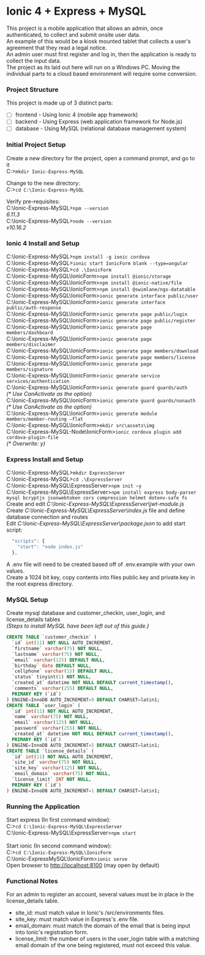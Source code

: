 # Ionic 4 + Express + MySQL

This project is a mobile application that allows an admin, once authenticated, to collect and submit onsite user data.<br/>
An example of this would be a kiosk mounted tablet that collects a user's agreement that they read a legal notice.<br/>
An admin user must first register and log in, then the application is ready to collect the input data.<br/>
The project as its laid out here will run on a Windows PC.  Moving the individual parts to a cloud based environment will require some conversion.<br/>

### Project Structure

This project is made up of 3 distinct parts:<br/>
- [ ] frontend - Using Ionic 4 (mobile app framework)<br/>
- [ ] backend - Using Express (web application framework for Node.js)<br/>
- [ ] database - Using MySQL (relational database management system)<br/>

### Initial Project Setup

Create a new directory for the project, open a command prompt, and go to it<br/>
C:\>`mkdir Ionic-Express-MySQL`<br/>

Change to the new directory:<br/>
C:\>`cd C:\Ionic-Express-MySQL`

Verify pre-requisites:<br/>
C:\Ionic-Express-MySQL>`npm --version`<br/>
*6.11.3*<br/>
C:\Ionic-Express-MySQL>`node --version`<br/>
*v10.16.2*

### Ionic 4 Install and Setup
C:\Ionic-Express-MySQL>`npm install -g ionic cordova`<br/>
C:\Ionic-Express-MySQL>`ionic start IonicForm blank --type=angular`<br/>
C:\Ionic-Express-MySQL>`cd .\IonicForm`<br/>
C:\Ionic-Express-MySQL\IonicForm>`npm install @ionic/storage`<br/>
C:\Ionic-Express-MySQL\IonicForm>`npm install @ionic-native/file`<br/>
C:\Ionic-Express-MySQL\IonicForm>`npm install @swimlane/ngx-datatable`<br/>
C:\Ionic-Express-MySQL\IonicForm>`ionic generate interface public/user`<br/>
C:\Ionic-Express-MySQL\IonicForm>`ionic generate interface public/auth-response`<br/>
C:\Ionic-Express-MySQL\IonicForm>`ionic generate page public/login`<br/>
C:\Ionic-Express-MySQL\IonicForm>`ionic generate page public/register`<br/>
C:\Ionic-Express-MySQL\IonicForm>`ionic generate page members/dashboard`<br/>
C:\Ionic-Express-MySQL\IonicForm>`ionic generate page members/disclaimer`<br/>
C:\Ionic-Express-MySQL\IonicForm>`ionic generate page members/download`<br/>
C:\Ionic-Express-MySQL\IonicForm>`ionic generate page members/license`<br/>
C:\Ionic-Express-MySQL\IonicForm>`ionic generate page members/signature`<br/>
C:\Ionic-Express-MySQL\IonicForm>`ionic generate service services/authentication`<br/>
C:\Ionic-Express-MySQL\IonicForm>`ionic generate guard guards/auth`<br/>
*(\* Use CanActivate as the option)*<br/>
C:\Ionic-Express-MySQL\IonicForm>`ionic generate guard guards/nonauth`<br/>
*(\* Use CanActivate as the option)*<br/>
C:\Ionic-Express-MySQL\IonicForm>`ionic generate module members/member-routing –flat`<br/>
C:\Ionic-Express-MySQL\IonicForm>`mkdir src\assets\img`<br/>
C:\Ionic-Express-MySQL-Node\IonicForm>`ionic cordova plugin add cordova-plugin-file`<br/>
*(\* Overwrite: y)*<br/>

### Express Install and Setup
C:\Ionic-Express-MySQL>`mkdir ExpressServer`<br/>
C:\Ionic-Express-MySQL>`cd .\ExpressServer`<br/>
C:\Ionic-Express-MySQL\ExpressServer>`npm init –y`<br/>
C:\Ionic-Express-MySQL\ExpressServer>`npm install express body-parser mysql bcryptjs jsonwebtoken cors compression helmet dotenv-safe fs`<br/>
Create and edit *C:\Ionic-Express-MySQL\ExpressServer\jwt-module.js*<br/>
Create *C:\Ionic-Express-MySQL\ExpressServer\index.js* file and define database connection and routes<br/>
Edit *C:\Ionic-Express-MySQL\ExpressServer\package.json* to add start script:<br/>
```javascript
  "scripts": {
    "start": "node index.js"
  },
```  
A .env file will need to be created based off of .env.example with your own values.<br/>
Create a 1024 bit key, copy contents into files public.key and private.key in the root express directory.<br/>

### MySQL Setup
Create mysql database and customer_checkin, user_login, and license_details tables<br/>
*(Steps to install MySQL have been left out of this guide.)*
```sql
CREATE TABLE `customer_checkin` (
  `id` int(11) NOT NULL AUTO_INCREMENT,
  `firstname` varchar(75) NOT NULL,
  `lastname` varchar(75) NOT NULL,
  `email` varchar(125) DEFAULT NULL,
  `birthday` date DEFAULT NULL,
  `cellphone` varchar(15) DEFAULT NULL,
  `status` tinyint(1) NOT NULL,
  `created_at` datetime NOT NULL DEFAULT current_timestamp(),
  `comments` varchar(255) DEFAULT NULL,
  PRIMARY KEY (`id`)
) ENGINE=InnoDB AUTO_INCREMENT=9 DEFAULT CHARSET=latin1;
CREATE TABLE `user_login` (
  `id` int(11) NOT NULL AUTO_INCREMENT,
  `name` varchar(75) NOT NULL,
  `email` varchar(125) NOT NULL,
  `password` varchar(255) NOT NULL,
  `created_at` datetime NOT NULL DEFAULT current_timestamp(),
  PRIMARY KEY (`id`)
) ENGINE=InnoDB AUTO_INCREMENT=5 DEFAULT CHARSET=latin1;
CREATE TABLE `license_details` (
  `id` int(11) NOT NULL AUTO_INCREMENT,
  `site_id` varchar(75) NOT NULL,
  `site_key` varchar(125) NOT NULL,
  `email_domain` varchar(75) NOT NULL,
  `license_limit` INT NOT NULL,
  PRIMARY KEY (`id`)
) ENGINE=InnoDB AUTO_INCREMENT=1 DEFAULT CHARSET=latin1;
```  

### Running the Application

Start express (In first command window):<br/>
C:\>`cd C:\Ionic-Express-MySQL\ExpressServer`<br/>
C:\Ionic-Express-MySQL\ExpressServer>`npm start`<br/><br/>
Start ionic (In second command window):<br/>
C:\>`cd C:\Ionic-Express-MySQL\IonicForm`<br/>
C:\Ionic-ExpressMySQL\IonicForm>`ionic serve`<br/>
Open browser to [http://localhost:8100](http://localhost:8100) (may open by default)<br/>

### Functional Notes

For an admin to register an account, several values must be in place in the license_details table.<br/>
* site_id: must match value in Ionic's /src/environments files.
* site_key: must match value in Express's .env file.
* email_domain: must match the domain of the email that is being input into Ionic's registration form.
* license_limit: the number of users in the user_login table with a matching email domain of the one being registered, must not exceed this value. 


